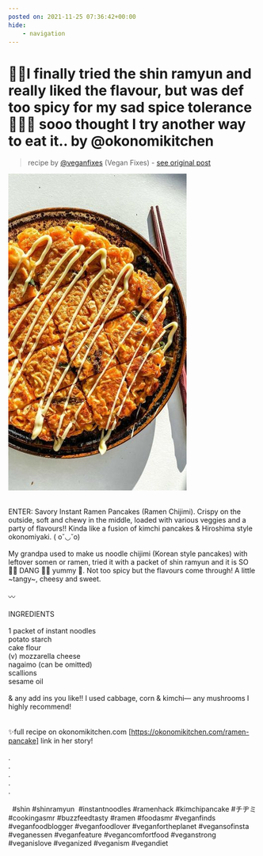 ```yaml
---
posted on: 2021-11-25 07:36:42+00:00
hide:
    - navigation
---
```


# 🍜🥞I finally tried the shin ramyun and really liked the flavour, but was def too spicy for my sad spice tolerance 🙇🏻‍♀️ sooo thought I try another way to eat it..⁣ by @okonomikitchen 

> recipe by [@veganfixes](https://www.instagram.com/veganfixes/) 
(Vegan Fixes) - [see original post](https://instagram.com/p/CWsM7fSpHwv)

![](../img/veganfixes_25-11-2021_0711.png)

⁣  
ENTER: Savory Instant Ramen Pancakes (Ramen Chijimi). Crispy on the outside, soft and chewy in the middle, loaded with various veggies and a party of flavours!! Kinda like a fusion of kimchi pancakes & Hiroshima style okonomiyaki. ( o˘◡˘o) ⁣  
⁣⁣⁣  
My grandpa used to make us noodle chijimi (Korean style pancakes) with leftover somen or ramen, tried it with a packet of shin ramyun and it is SO 👏🏻 DANG 👏🏻 yummy 🙂. Not too spicy but the flavours come through! A little ~tangy~, cheesy and sweet. ⁣  
⁣  
〰️⁣⁣⁣  
⁣⁣⁣  
INGREDIENTS ⁣  
⁣  
1 packet of instant noodles⁣  
potato starch⁣  
cake flour⁣  
(v) mozzarella cheese ⁣  
nagaimo (can be omitted)⁣  
scallions⁣  
sesame oil⁣  
⁣  
& any add ins you like!! I used cabbage, corn & kimchi— any mushrooms I highly recommend!⁣  
⁣  
⁣⁣  
✨full recipe on okonomikitchen.com [https://okonomikitchen.com/ramen-pancake] link in her story! ⁣⁣⁣⁣⁣  
⁣⁣⁣⁣⁣  
.⁣⁣⁣⁣⁣  
.⁣⁣⁣⁣⁣  
.⁣⁣⁣⁣⁣  
.⁣⁣⁣⁣⁣  
.⁣⁣⁣⁣⁣  
⁣⁣⁣⁣⁣  
  \#shin \#shinramyun  \#instantnoodles \#ramenhack \#kimchipancake \#チヂミ \#cookingasmr \#buzzfeedtasty \#ramen \#foodasmr \#veganfinds \#veganfoodblogger \#veganfoodlover \#veganfortheplanet \#vegansofinsta \#veganessen \#veganfeature \#vegancomfortfood \#veganstrong \#veganislove \#veganized \#veganism \#vegandiet   